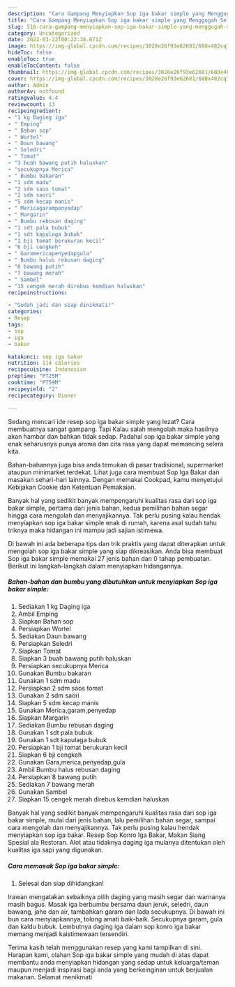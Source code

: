 ```yaml
---
description: "Cara Gampang Menyiapkan Sop iga bakar simple yang Menggugah Selera"
title: "Cara Gampang Menyiapkan Sop iga bakar simple yang Menggugah Selera"
slug: 516-cara-gampang-menyiapkan-sop-iga-bakar-simple-yang-menggugah-selera
category: Uncategorized
date: 2022-03-22T00:22:38.671Z
image: https://img-global.cpcdn.com/recipes/3028e26f93e62681/680x482cq70/sop-iga-bakar-simple-foto-resep-utama.jpg
hideToc: false
enableToc: true
enableTocContent: false
thumbnail: https://img-global.cpcdn.com/recipes/3028e26f93e62681/680x482cq70/sop-iga-bakar-simple-foto-resep-utama.jpg
cover: https://img-global.cpcdn.com/recipes/3028e26f93e62681/680x482cq70/sop-iga-bakar-simple-foto-resep-utama.jpg
author: Admin
authorAv: notfound
ratingvalue: 4.4
reviewcount: 13
recipeingredient:
- "1 kg Daging iga"
- " Emping"
- " Bahan sop"
- " Wortel"
- " Daun bawang"
- " Seledri"
- " Tomat"
- "3 buah bawang putih haluskan"
- "secukupnya Merica"
- " Bumbu bakaran"
- "1 sdm madu"
- "2 sdm saos tomat"
- "2 sdm saori"
- "5 sdm kecap manis"
- " Mericagarampenyedap"
- " Margarin"
- " Bumbu rebusan daging"
- "1 sdt pala bubuk"
- "1 sdt kapulaga bubuk"
- "1 bji tomat berukuran kecil"
- "6 bji cengkeh"
- " Garamericapenyedapgula"
- " Bumbu halus rebusan daging"
- "8 bawang putih"
- "7 bawang merah"
- " Sambel"
- "15 cengek merah direbus kemdian haluskan"
recipeinstructions:

- "Sudah jadi dan siap dinikmati!"
categories:
- Resep
tags:
- sop
- iga
- bakar

katakunci: sop iga bakar 
nutrition: 114 calories
recipecuisine: Indonesian
preptime: "PT25M"
cooktime: "PT59M"
recipeyield: "2"
recipecategory: Dinner

---
```



Sedang mencari ide resep sop iga bakar simple yang lezat? Cara membuatnya sangat gampang. Tapi Kalau salah mengolah maka hasilnya akan hambar dan bahkan tidak sedap. Padahal sop iga bakar simple yang enak seharusnya punya aroma dan cita rasa yang dapat memancing selera kita.


Bahan-bahannya juga bisa anda temukan di pasar tradisional, supermarket ataupun minimarket terdekat. Lihat juga cara membuat Sop Iga Bakar dan masakan sehari-hari lainnya. Dengan memakai Cookpad, kamu menyetujui Kebijakan Cookie dan Ketentuan Pemakaian.

Banyak hal yang sedikit banyak mempengaruhi kualitas rasa dari sop iga bakar simple, pertama dari jenis bahan, kedua pemilihan bahan segar hingga cara mengolah dan menyajikannya. Tak perlu pusing kalau hendak menyiapkan sop iga bakar simple enak di rumah, karena asal sudah tahu triknya maka hidangan ini mampu jadi sajian istimewa.


Di bawah ini ada beberapa tips dan trik praktis yang dapat diterapkan untuk mengolah sop iga bakar simple yang siap dikreasikan. Anda bisa membuat Sop iga bakar simple memakai 27 jenis bahan dan 0 tahap pembuatan. Berikut ini langkah-langkah dalam menyiapkan hidangannya.

<!--inarticleads1-->

##### Bahan-bahan dan bumbu yang dibutuhkan untuk menyiapkan Sop iga bakar simple:

1. Sediakan 1 kg Daging iga
1. Ambil  Emping
1. Siapkan  Bahan sop
1. Persiapkan  Wortel
1. Sediakan  Daun bawang
1. Persiapkan  Seledri
1. Siapkan  Tomat
1. Siapkan 3 buah bawang putih haluskan
1. Persiapkan secukupnya Merica
1. Gunakan  Bumbu bakaran
1. Gunakan 1 sdm madu
1. Persiapkan 2 sdm saos tomat
1. Gunakan 2 sdm saori
1. Siapkan 5 sdm kecap manis
1. Gunakan  Merica,garam,penyedap
1. Siapkan  Margarin
1. Sediakan  Bumbu rebusan daging
1. Gunakan 1 sdt pala bubuk
1. Gunakan 1 sdt kapulaga bubuk
1. Persiapkan 1 bji tomat berukuran kecil
1. Siapkan 6 bji cengkeh
1. Gunakan  Gara,merica,penyedap,gula
1. Ambil  Bumbu halus rebusan daging
1. Persiapkan 8 bawang putih
1. Sediakan 7 bawang merah
1. Gunakan  Sambel
1. Siapkan 15 cengek merah direbus kemdian haluskan


Banyak hal yang sedikit banyak mempengaruhi kualitas rasa dari sop iga bakar simple, mulai dari jenis bahan, lalu pemilihan bahan segar, sampai cara mengolah dan menyajikannya. Tak perlu pusing kalau hendak menyiapkan sop iga bakar. Resep Sop Konro Iga Bakar, Makan Siang Spesial ala Restoran. Alot atau tidaknya daging iga mulanya ditentukan oleh kualitas iga sapi yang digunakan. 

<!--inarticleads2-->

##### Cara memasak Sop iga bakar simple:


1. Selesai dan siap dihidangkan!

Irawan mengatakan sebaiknya pilih daging yang masih segar dan warnanya masih bagus. Masak iga berbumbu bersama daun jeruk, seledri, daun bawang, jahe dan air, tambahkan garam dan lada secukupnya. Di bawah ini bun cara menyiapkannya, tolong amati baik-baik. Secukupnya garam, gula dan kaldu bubuk. Lembutnya daging iga dalam sop konro iga bakar memang menjadi kaistimewaan tersendiri. 

Terima kasih telah menggunakan resep yang kami tampilkan di sini. Harapan kami, olahan Sop iga bakar simple yang mudah di atas dapat membantu anda menyiapkan hidangan yang sedap untuk keluarga/teman maupun menjadi inspirasi bagi anda yang berkeinginan untuk berjualan makanan. Selamat menikmati
